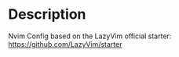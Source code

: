 # Description
Nvim Config based on the LazyVim official starter: https://github.com/LazyVim/starter
